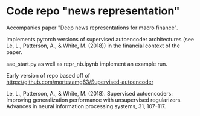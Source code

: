 
# Code repo "news representation"
Accompanies paper "Deep news representations for macro finance". 

Implements pytorch versions of supervised autoencoder architectures (see
Le, L., Patterson, A., & White, M. (2018)) in the financial context of the paper.

sae_start.py as well as repr_nb.ipynb implement an example run.


Early version of repo based off of https://github.com/mortezamg63/Supervised-autoencoder











Le, L., Patterson, A., & White, M. (2018). Supervised autoencoders: Improving generalization performance with unsupervised regularizers. Advances in neural information processing systems, 31, 107-117.
